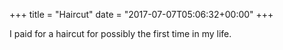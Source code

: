+++
title = "Haircut"
date = "2017-07-07T05:06:32+00:00"
+++

I paid for a haircut for possibly the first time in my life.
			